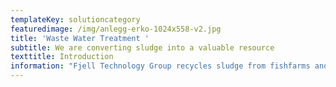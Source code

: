 ```yaml
---
templateKey: solutioncategory
featuredimage: /img/anlegg-erko-1024x558-v2.jpg
title: 'Waste Water Treatment '
subtitle: We are converting sludge into a valuable resource
texttitle: Introduction
information: "Fjell Technology Group recycles sludge from fishfarms and municipal waste water plants. The sludge is used as an additive in fertiliser or other agricultural products. \n\n**Land-based fish farming** is an expanding industry, which will continue to grow in the coming years. With more fish farms being established on land, waste management becomes an increasing concern. \n\nThe land-based farms must dispose of fish sludge consisting mainly of uneaten fish food and faeces. \n\nThe machinery can be installed at any land-based fish farming facility or wastewater plant. The system purify the wastewater without the need for using chemical polymer, dewater the sludge,  and dry the sludge from 0.1 per cent Dry Matter (DM) and up to 99 per cent DM. This process is branded as Fjell Fishsludge Recovery System (FRS). \n\n**Waste water** is also an ongoing concern for many municipalities and waste management authorities, who have to manage public sewage and waste streams for growing populations. \n\nFjell’s dryer design is patented and market-leading. For drying large volumes of sludge it is the most energy-efficient dryer available on the market.\n\nThe dried sludge is repurposed as an additive for producing fertiliser, or in other agricultural products that rely on nutrients such as nitrogen and phosphorus.\n\n**Concrete benefits**\n\nFjell’s technology contributes to a circular economy by recycling sludge to fertilizer.\n\nThe solution helps fish farmers and municipal waste plants to minimise the need for waste management and transport, which cuts both costs and emissions from production and treatment processes.\n\nFTG has delivered its biowaste handling equipment worldwide, including Germany, Iceland, Italy, Japan, Norway and Saudi Arabia.\n\nAt  a glance\n\n**\\-      Purifies the wastewater without the use of chemical polymer, high capture rate.**  \n\n**\\-\tRecycling of fish sludge and wastewater for fertiliser**\n\n**\\-\tDries waste water up to 99%**\n\n**\\-\tReduces the need for sludge transport** \n\nPlease check our references for more info."
---
```


